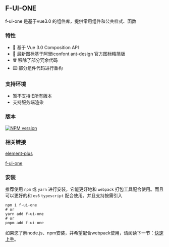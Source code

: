 ## F-UI-ONE

f-ui-one 是基于vue3.0 的组件库，提供常用组件和公共样式、函数

### 特性

<ul class="doc-li">
    <li>💪 基于 Vue 3.0 Composition API</li>
    <li>🌈 最新图标基于阿里iconfont ant-design 官方图标精简版</li>
    <li>🗑 移除了部分冗余代码</li>
    <li>⌨️ 部分组件代码进行重构</li>
</ul>

### 支持环境

<ul class="doc-li">
    <li>暂不支持IE所有版本</li>
    <li>支持服务端渲染</li>
</ul>

### 版本

[![NPM version](https://img.shields.io/badge/npm-v1.0.1-green)](https://www.npmjs.com/package/f-ui-one)

### 相关链接

[element-plus](https://element-plus.gitee.io/#/zh-CN/component/installation)

[f-ui-one](https://gitee.com/ymf930/f-ui-introduce/)

### 安装

推荐使用 `npm` 或 `yarn` 进行安装，它能更好地和 `webpack` 打包工具配合使用。而且可以更好的和 `es6` `typescript` 配合使用。并且支持按需引入

```shell
npm i f-ui-one
# or 
yarn add f-ui-one
# or 
pnpm add f-ui-one
```

如果您了解node.js、npm安装，并希望配合webpack使用，请阅读下一节：[快速上手](/#/start)。
